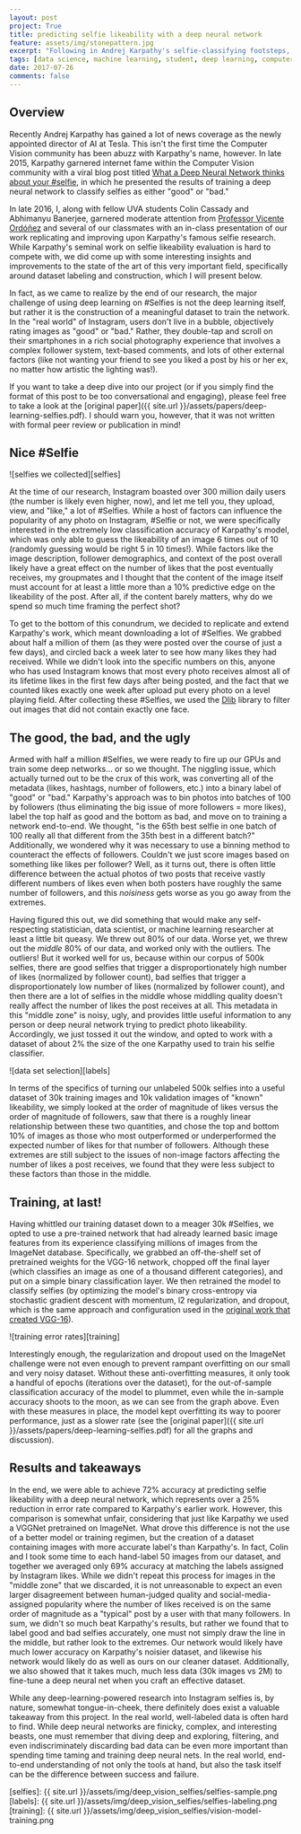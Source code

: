 ```yaml
---
layout: post
project: True
title: predicting selfie likeability with a deep neural network
feature: assets/img/stonepattern.jpg
excerpt: "Following in Andrej Karpathy's selfie-classifying footsteps, and learning that Instagram likes don't tell the full story when it comes to training deep neural networks on your #Selfie"
tags: [data science, machine learning, student, deep learning, computer vision]
date: 2017-07-26
comments: false
---
```


## Overview

Recently Andrej Karpathy has gained a lot of news coverage as the newly appointed director of AI at Tesla. This isn't the first time the Computer Vision community has been abuzz with Karpathy's name, however. In late 2015, Karpathy garnered internet fame within the Computer Vision community with a viral blog post titled [What a Deep Neural Network thinks about your #selfie](http://karpathy.github.io/2015/10/25/selfie/), in which he presented the results of training a deep neural network to classify selfies as either "good" or "bad." 

In late 2016, I, along with fellow UVA students Colin Cassady and Abhimanyu Banerjee, garnered moderate attention from [Professor Vicente Ordóñez](http://www.cs.virginia.edu/~vicente/) and several of our classmates with an in-class presentation of our work replicating and improving upon Karpathy's famous selfie research. While Karpathy's seminal work on selfie likeability evaluation is hard to compete with, we did come up with some interesting insights and improvements to the state of the art of this very important field, specifically around dataset labeling and construction, which I will present below.

In fact, as we came to realize by the end of our research, the major challenge of using deep learning on #Selfies is not the deep learning itself, but rather it is the construction of a meaningful dataset to train the network. In the "real world" of Instagram, users don't live in a bubble, objectively rating images as "good" or "bad." Rather, they double-tap and scroll on their smartphones in a rich social photography experience that involves a complex follower system, text-based comments, and lots of other external factors (like not wanting your friend to see you liked a post by his or her ex, no matter how artistic the lighting was!).

If you want to take a deep dive into our project (or if you simply find the format of this post to be too conversational and engaging), please feel free to take a look at the [original paper]({{ site.url }}/assets/papers/deep-learning-selfies.pdf). I should warn you, however, that it was not written with formal peer review or publication in mind!
 
## Nice #Selfie

![selfies we collected][selfies]

At the time of our research, Instagram boasted over 300 million daily users (the number is likely even higher, now), and let me tell you, they upload, view, and "like," a lot of #Selfies. While a host of factors can influence the popularity of any photo on Instagram, #Selfie or not, we were specifically interested in the extremely low classification accuracy of Karpathy's model, which was only able to guess the likeability of an image 6 times out of 10 (randomly guessing would be right 5 in 10 times!). While factors like the image description, follower demographics, and context of the post overall likely have a great effect on the number of likes that the post eventually receives, my groupmates and I thought that the content of the image itself must account for at least a little more than a 10% predictive edge on the likeability of the post. After all, if the content barely matters, why do we spend so much time framing the perfect shot?

To get to the bottom of this conundrum, we decided to replicate and extend Karpathy's work, which meant downloading a lot of #Selfies. We grabbed about half a million of them (as they were posted over the course of just a few days), and circled back a week later to see how many likes they had received. While we didn't look into the specific numbers on this, anyone who has used Instagram knows that most every photo receives almost all of its lifetime likes in the first few days after being posted, and the fact that we counted likes exactly one week after upload put every photo on a level playing field. After collecting these #Selfies, we used the [Dlib](http://dlib.net/) library to filter out images that did not contain exactly one face.

## The good, the bad, and the ugly

Armed with half a million #Selfies, we were ready to fire up our GPUs and train some deep networks... or so we thought. The niggling issue, which actually turned out to be the crux of this work, was converting all of the metadata (likes, hashtags, number of followers, etc.) into a binary label of "good" or "bad." Karpathy's approach was to bin photos into batches of 100 by followers (thus eliminating the big issue of more followers = more likes), label the top half as good and the bottom as bad, and move on to training a network end-to-end. We thought, "is the 65th best selfie in one batch of 100 really all that different from the 35th best in a different batch?" Additionally, we wondered why it was necessary to use a binning method to counteract the effects of followers. Couldn't we just score images based on something like likes per follower? Well, as it turns out, there is often little difference between the actual photos of two posts that receive vastly different numbers of likes even when both posters have roughly the same number of followers, and this *noisiness* gets worse as you go away from the extremes.

Having figured this out, we did something that would make any self-respecting statistician, data scientist, or machine learning researcher at least a little bit queasy. We threw out 80% of our data. Worse yet, we threw out the *middle* 80% of our data, and worked only with the outliers. The outliers! But it worked well for us, because within our corpus of 500k selfies, there are good selfies that trigger a disproportionately high number of likes (normalized by follower count), bad selfies that trigger a disproportionately low number of likes (normalized by follower count), and then there are a lot of selfies in the middle whose middling quality doesn't really affect the number of likes the post receives at all. This metadata in this "middle zone" is noisy, ugly, and provides little useful information to any person or deep neural network trying to predict photo likeability. Accordingly, we just tossed it out the window, and opted to work with a dataset of about 2% the size of the one Karpathy used to train his selfie classifier.

![data set selection][labels]

In terms of the specifics of turning our unlabeled 500k selfies into a useful dataset of 30k training images and 10k validation images of "known" likeability, we simply looked at the order of magnitude of likes versus the order of magnitude of followers, saw that there is a roughly linear relationship between these two quantities, and chose the top and bottom 10% of images as those who most outperformed or underperformed the expected number of likes for that number of followers. Although these extremes are still subject to the issues of non-image factors affecting the number of likes a post receives, we found that they were less subject to these factors than those in the middle.

## Training, at last!

Having whittled our training dataset down to a meager 30k #Selfies, we opted to use a pre-trained network that had already learned basic image features from its experience classifying millions of images from the ImageNet database. Specifically, we grabbed an off-the-shelf set of pretrained weights for the VGG-16 network, chopped off the final layer (which classifies an image as one of a thousand different categories), and put on a simple binary classification layer. We then retrained the model to classify selfies (by optimizing the model's binary cross-entropy via stochastic gradient descent with momentum, l2 regularization, and dropout, which is the same approach and configuration used in the [original work that created VGG-16](https://arxiv.org/abs/1409.1556)). 

![training error rates][training]

Interestingly enough, the regularization and dropout used on the ImageNet challenge were not even enough to prevent rampant overfitting on our small and very noisy dataset. Without these anti-overfitting measures, it only took a handful of epochs (iterations over the dataset), for the out-of-sample classification accuracy of the model to plummet, even while the in-sample accuracy shoots to the moon, as we can see from the graph above. Even with these measures in place, the model kept overfitting its way to poorer performance, just as a slower rate (see the [original paper]({{ site.url }}/assets/papers/deep-learning-selfies.pdf) for all the graphs and discussion).

## Results and takeaways

In the end, we were able to achieve 72% accuracy at predicting selfie likeability with a deep neural network, which represents over a 25% reduction in error rate compared to Karpathy's earlier work. However, this comparison is somewhat unfair, considering that just like Karpathy we used a VGGNet pretrained on ImageNet. What drove this difference is not the use of a better model or training regimen, but the creation of a dataset containing images with more accurate label's than Karpathy's. In fact, Colin and I took some time to each hand-label 50 images from our dataset, and together we averaged only 69% accuracy at matching the labels assigned by Instagram likes. While we didn't repeat this process for images in the "middle zone" that we discarded, it is not unreasonable to expect an even larger disagreement between human-judged quality and social-media-assigned popularity where the number of likes received is on the same order of magnitude as a "typical" post by a user with that many followers. In sum, we didn't so much beat Karpathy's results, but rather we found that to label good and bad selfies accurately, one must not simply draw the line in the middle, but rather look to the extremes. Our network would likely have much lower accuracy on Karpathy's noisier dataset, and likewise his network would likely do as well as ours on our cleaner dataset. Additionally, we also showed that it takes much, much less data (30k images vs 2M) to fine-tune a deep neural net when you craft an effective dataset.

While any deep-learning-powered research into Instagram selfies is, by nature, somewhat tongue-in-cheek, there definitely does exist a valuable takeaway from this project. In the real world, well-labeled data is often hard to find. While deep neural networks are finicky, complex, and interesting beasts, one must remember that diving deep and exploring, filtering, and even indiscriminately discarding bad data can be even more important than spending time taming and training deep neural nets. In the real world, end-to-end understanding of not only the tools at hand, but also the task itself can be the difference between success and failure.


[selfies]:  {{ site.url }}/assets/img/deep_vision_selfies/selfies-sample.png
[labels]:   {{ site.url }}/assets/img/deep_vision_selfies/selfies-labeling.png
[training]: {{ site.url }}/assets/img/deep_vision_selfies/vision-model-training.png

